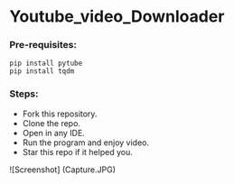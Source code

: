 # Youtube_video_Downloader
### Pre-requisites:
    pip install pytube
    pip install tqdm
### Steps:
- Fork this repository.
- Clone the repo.
- Open in any IDE.
- Run the program and enjoy video.
- Star this repo if it helped you.

![Screenshot] (Capture.JPG)

